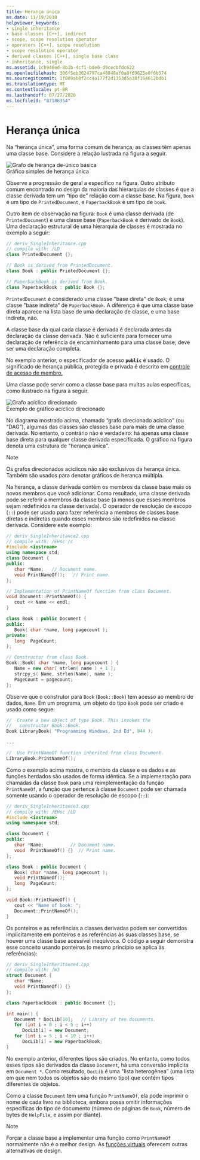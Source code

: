 ```yaml
---
title: Herança única
ms.date: 11/19/2018
helpviewer_keywords:
- single inheritance
- base classes [C++], indirect
- scope, scope resolution operator
- operators [C++], scope resolution
- scope resolution operator
- derived classes [C++], single base class
- inheritance, single
ms.assetid: 1cb946ed-8b1b-4cf1-bde0-d9cecbfdc622
ms.openlocfilehash: 306f5eb3624797ca48848ef0a8f69625e0f6b574
ms.sourcegitcommit: 1f009ab0f2cc4a177f2d1353d5a38f164612bdb1
ms.translationtype: MT
ms.contentlocale: pt-BR
ms.lasthandoff: 07/27/2020
ms.locfileid: "87186354"
---
```

# <a name="single-inheritance"></a>Herança única

Na “herança única”, uma forma comum de herança, as classes têm apenas uma classe base. Considere a relação lustrada na figura a seguir.

![Grafo de herança de&#45;único básica](../cpp/media/vc38xj1.gif "Grafo de herança de&#45;único básica") <br/>
Gráfico simples de herança única

Observe a progressão de geral a específico na figura. Outro atributo comum encontrado no design da maioria das hierarquias de classes é que a classe derivada tem um “tipo de” relação com a classe base. Na figura, `Book` é um tipo de `PrintedDocument`, e `PaperbackBook` é um tipo de `book`.

Outro item de observação na figura: `Book` é uma classe derivada (de `PrintedDocument`) e uma classe base (`PaperbackBook` é derivado de `Book`). Uma declaração estrutural de uma hierarquia de classes é mostrada no exemplo a seguir:

```cpp
// deriv_SingleInheritance.cpp
// compile with: /LD
class PrintedDocument {};

// Book is derived from PrintedDocument.
class Book : public PrintedDocument {};

// PaperbackBook is derived from Book.
class PaperbackBook : public Book {};
```

`PrintedDocument` é considerado uma classe "base direta" de `Book`; é uma classe "base indireta“ de `PaperbackBook`. A diferença é que uma classe base direta aparece na lista base de uma declaração de classe, e uma base indireta, não.

A classe base da qual cada classe é derivada é declarada antes da declaração da classe derivada. Não é suficiente para fornecer uma declaração de referência de encaminhamento para uma classe base; deve ser uma declaração completa.

No exemplo anterior, o especificador de acesso **`public`** é usado. O significado de herança pública, protegida e privada é descrito em [controle de acesso de membro.](../cpp/member-access-control-cpp.md)

Uma classe pode servir como a classe base para muitas aulas específicas, como ilustrado na figura a seguir.

![Grafo acíclico direcionado](../cpp/media/vc38xj2.gif "Grafo acíclico direcionado") <br/>
Exemplo de gráfico acíclico direcionado

No diagrama mostrado acima, chamado “grafo direcionado acíclico” (ou “DAG”), algumas das classes são classes base para mais de uma classe derivada. No entanto, o contrário não é verdadeiro: há apenas uma classe base direta para qualquer classe derivada especificada. O gráfico na figura denota uma estrutura de "herança única".

> [!NOTE]
> Os grafos direcionados acíclicos não são exclusivos da herança única. Também são usados para denotar gráficos de herança múltipla.

Na herança, a classe derivada contém os membros da classe base mais os novos membros que você adicionar. Como resultado, uma classe derivada pode se referir a membros da classe base (a menos que esses membros sejam redefinidos na classe derivada). O operador de resolução de escopo (`::`) pode ser usado para fazer referência a membros de classes base diretas e indiretas quando esses membros são redefinidos na classe derivada. Considere este exemplo:

```cpp
// deriv_SingleInheritance2.cpp
// compile with: /EHsc /c
#include <iostream>
using namespace std;
class Document {
public:
   char *Name;   // Document name.
   void PrintNameOf();   // Print name.
};

// Implementation of PrintNameOf function from class Document.
void Document::PrintNameOf() {
   cout << Name << endl;
}

class Book : public Document {
public:
   Book( char *name, long pagecount );
private:
   long  PageCount;
};

// Constructor from class Book.
Book::Book( char *name, long pagecount ) {
   Name = new char[ strlen( name ) + 1 ];
   strcpy_s( Name, strlen(Name), name );
   PageCount = pagecount;
};
```

Observe que o construtor para `Book` (`Book::Book`) tem acesso ao membro de dados, `Name`. Em um programa, um objeto do tipo `Book` pode ser criado e usado como segue:

```cpp
//  Create a new object of type Book. This invokes the
//   constructor Book::Book.
Book LibraryBook( "Programming Windows, 2nd Ed", 944 );

...

//  Use PrintNameOf function inherited from class Document.
LibraryBook.PrintNameOf();
```

Como o exemplo acima mostra, o membro da classe e os dados e as funções herdados são usados de forma idêntica. Se a implementação para chamadas da classe `Book` para uma reimplementação da função `PrintNameOf`, a função que pertence à classe `Document` pode ser chamada somente usando o operador de resolução de escopo (`::`):

```cpp
// deriv_SingleInheritance3.cpp
// compile with: /EHsc /LD
#include <iostream>
using namespace std;

class Document {
public:
   char *Name;          // Document name.
   void  PrintNameOf() {}  // Print name.
};

class Book : public Document {
   Book( char *name, long pagecount );
   void PrintNameOf();
   long  PageCount;
};

void Book::PrintNameOf() {
   cout << "Name of book: ";
   Document::PrintNameOf();
}
```

Os ponteiros e as referências a classes derivadas podem ser convertidos implicitamente em ponteiros e as referências às suas classes base, se houver uma classe base acessível inequívoca. O código a seguir demonstra esse conceito usando ponteiros (o mesmo princípio se aplica às referências):

```cpp
// deriv_SingleInheritance4.cpp
// compile with: /W3
struct Document {
   char *Name;
   void PrintNameOf() {}
};

class PaperbackBook : public Document {};

int main() {
   Document * DocLib[10];   // Library of ten documents.
   for (int i = 0 ; i < 5 ; i++)
      DocLib[i] = new Document;
   for (int i = 5 ; i < 10 ; i++)
      DocLib[i] = new PaperbackBook;
}
```

No exemplo anterior, diferentes tipos são criados. No entanto, como todos esses tipos são derivados da classe `Document`, há uma conversão implícita em `Document *`. Como resultado, `DocLib` é uma "lista heterogênea” (uma lista em que nem todos os objetos são do mesmo tipo) que contém tipos diferentes de objetos.

Como a classe `Document` tem uma função `PrintNameOf`, ela pode imprimir o nome de cada livro na biblioteca, embora possa omitir informações específicas do tipo de documento (número de páginas de `Book`, número de bytes de `HelpFile`, e assim por diante).

> [!NOTE]
> Forçar a classe base a implementar uma função como `PrintNameOf` normalmente não é o melhor design. As [funções virtuais](../cpp/virtual-functions.md) oferecem outras alternativas de design.
